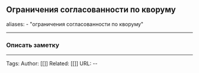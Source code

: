 ## Ограничения согласованности по кворуму
aliases: 
	- "ограничения согласованности по кворуму"

---

### Описать заметку 

---
Tags:
Author: [[]]
Related: [[]]
URL: -- 